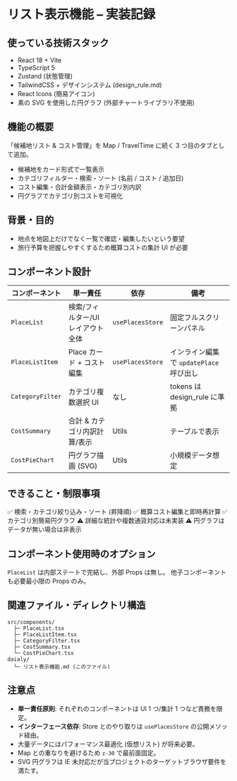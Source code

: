 # リスト表示機能 – 実装記録

## 使っている技術スタック
- React 18 + Vite
- TypeScript 5
- Zustand (状態管理)
- TailwindCSS + デザインシステム (design_rule.md)
- React Icons (簡易アイコン)
- 素の SVG を使用した円グラフ (外部チャートライブラリ不使用)

## 機能の概要
「候補地リスト & コスト管理」を Map / TravelTime に続く 3 つ目のタブとして追加。
- 候補地をカード形式で一覧表示
- カテゴリフィルター・検索・ソート (名前 / コスト / 追加日)
- コスト編集・合計金額表示・カテゴリ別内訳
- 円グラフでカテゴリ別コストを可視化

## 背景・目的
- 地点を地図上だけでなく一覧で確認・編集したいという要望
- 旅行予算を把握しやすくするため概算コストの集計 UI が必要

## コンポーネント設計
| コンポーネント | 単一責任 | 依存 | 備考 |
|---------------|---------|------|------|
| `PlaceList` | 検索/フィルター/UI レイアウト全体 | `usePlacesStore` | 固定フルスクリーンパネル |
| `PlaceListItem` | Place カード + コスト編集 | `usePlacesStore` | インライン編集で `updatePlace` 呼び出し |
| `CategoryFilter` | カテゴリ複数選択 UI | なし | tokens は design_rule に準拠 |
| `CostSummary` | 合計 & カテゴリ内訳計算/表示 | Utils | テーブルで表示 |
| `CostPieChart` | 円グラフ描画 (SVG) | Utils | 小規模データ想定 |

## できること・制限事項
✅  検索・カテゴリ絞り込み・ソート (昇降順)
✅  概算コスト編集と即時再計算
✅  カテゴリ別簡易円グラフ
⚠️  詳細な統計や複数通貨対応は未実装
⚠️  円グラフはデータが無い場合は非表示

## コンポーネント使用時のオプション
`PlaceList` は内部ステートで完結し、外部 Props は無し。
他子コンポーネントも必要最小限の Props のみ。

## 関連ファイル・ディレクトリ構造
```
src/components/
  ├─ PlaceList.tsx
  ├─ PlaceListItem.tsx
  ├─ CategoryFilter.tsx
  ├─ CostSummary.tsx
  └─ CostPieChart.tsx
daialy/
  └─ リスト表示機能.md (このファイル)
```

## 注意点
- **単一責任原則**: それぞれのコンポーネントは UI 1 つ/集計 1 つなど責務を限定。
- **インターフェース依存**: Store とのやり取りは `usePlacesStore` の公開メソッド経由。
- 大量データにはパフォーマンス最適化 (仮想リスト) が将来必要。
- Map との重なりを避けるため `z-30` で最前面固定。
- SVG 円グラフは IE 未対応だが当プロジェクトのターゲットブラウザ要件を満たす。 